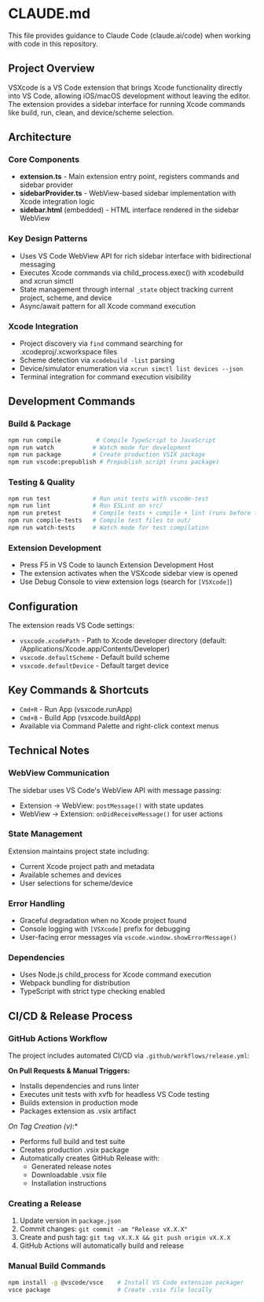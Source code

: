 # CLAUDE.md

This file provides guidance to Claude Code (claude.ai/code) when working with code in this repository.

## Project Overview

VSXcode is a VS Code extension that brings Xcode functionality directly into VS Code, allowing iOS/macOS development without leaving the editor. The extension provides a sidebar interface for running Xcode commands like build, run, clean, and device/scheme selection.

## Architecture

### Core Components
- **extension.ts** - Main extension entry point, registers commands and sidebar provider
- **sidebarProvider.ts** - WebView-based sidebar implementation with Xcode integration logic
- **sidebar.html** (embedded) - HTML interface rendered in the sidebar WebView

### Key Design Patterns
- Uses VS Code WebView API for rich sidebar interface with bidirectional messaging
- Executes Xcode commands via child_process.exec() with xcodebuild and xcrun simctl
- State management through internal `_state` object tracking current project, scheme, and device
- Async/await pattern for all Xcode command execution

### Xcode Integration
- Project discovery via `find` command searching for .xcodeproj/.xcworkspace files
- Scheme detection via `xcodebuild -list` parsing
- Device/simulator enumeration via `xcrun simctl list devices --json`
- Terminal integration for command execution visibility

## Development Commands

### Build & Package
```bash
npm run compile          # Compile TypeScript to JavaScript
npm run watch           # Watch mode for development
npm run package         # Create production VSIX package
npm run vscode:prepublish # Prepublish script (runs package)
```

### Testing & Quality
```bash
npm run test            # Run unit tests with vscode-test
npm run lint            # Run ESLint on src/
npm run pretest         # Compile tests + compile + lint (runs before test)
npm run compile-tests   # Compile test files to out/
npm run watch-tests     # Watch mode for test compilation
```

### Extension Development
- Press F5 in VS Code to launch Extension Development Host
- The extension activates when the VSXcode sidebar view is opened
- Use Debug Console to view extension logs (search for `[VSXcode]`)

## Configuration

The extension reads VS Code settings:
- `vsxcode.xcodePath` - Path to Xcode developer directory (default: /Applications/Xcode.app/Contents/Developer)
- `vsxcode.defaultScheme` - Default build scheme
- `vsxcode.defaultDevice` - Default target device

## Key Commands & Shortcuts
- `Cmd+R` - Run App (vsxcode.runApp)
- `Cmd+B` - Build App (vsxcode.buildApp)
- Available via Command Palette and right-click context menus

## Technical Notes

### WebView Communication
The sidebar uses VS Code's WebView API with message passing:
- Extension → WebView: `postMessage()` with state updates
- WebView → Extension: `onDidReceiveMessage()` for user actions

### State Management
Extension maintains project state including:
- Current Xcode project path and metadata
- Available schemes and devices
- User selections for scheme/device

### Error Handling
- Graceful degradation when no Xcode project found
- Console logging with `[VSXcode]` prefix for debugging
- User-facing error messages via `vscode.window.showErrorMessage()`

### Dependencies
- Uses Node.js child_process for Xcode command execution
- Webpack bundling for distribution
- TypeScript with strict type checking enabled

## CI/CD & Release Process

### GitHub Actions Workflow
The project includes automated CI/CD via `.github/workflows/release.yml`:

**On Pull Requests & Manual Triggers:**
- Installs dependencies and runs linter
- Executes unit tests with xvfb for headless VS Code testing
- Builds extension in production mode
- Packages extension as .vsix artifact

**On Tag Creation (v*):**
- Performs full build and test suite
- Creates production .vsix package
- Automatically creates GitHub Release with:
  - Generated release notes
  - Downloadable .vsix file
  - Installation instructions

### Creating a Release
1. Update version in `package.json`
2. Commit changes: `git commit -am "Release vX.X.X"`
3. Create and push tag: `git tag vX.X.X && git push origin vX.X.X`
4. GitHub Actions will automatically build and release

### Manual Build Commands
```bash
npm install -g @vscode/vsce    # Install VS Code extension packager
vsce package                   # Create .vsix file locally
```
